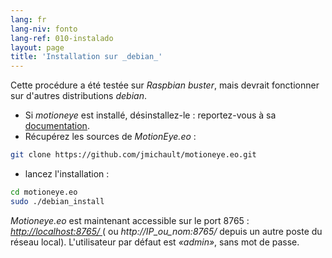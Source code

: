 ```yaml
---
lang: fr
lang-niv: fonto
lang-ref: 010-instalado
layout: page
title: 'Installation sur _debian_'
---
```


Cette procédure a été testée sur _Raspbian buster_, mais devrait fonctionner sur d'autres distributions _debian_.

* Si _motioneye_ est installé, désinstallez-le : reportez-vous à sa [documentation](https://github.com/ccrisan/motioneye/wiki).  
* Récupérez les sources de _MotionEye.eo_ :

```bash
git clone https://github.com/jmichault/motioneye.eo.git
```

* lancez l'installation :

```bash
cd motioneye.eo
sudo ./debian_install
```

_Motioneye.eo_ est maintenant accessible sur le port 8765 : [ _http://localhost:8765/_ ](http://localhost:8765/) ( ou _http://IP_ou_nom:8765/_ depuis un autre poste du réseau local). L'utilisateur par défaut est _«admin»_, sans mot de passe.

